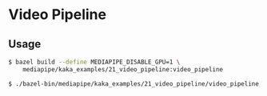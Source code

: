 # Video Pipeline

## Usage

```bash
$ bazel build --define MEDIAPIPE_DISABLE_GPU=1 \
    mediapipe/kaka_examples/21_video_pipeline:video_pipeline
```

```bash
$ ./bazel-bin/mediapipe/kaka_examples/21_video_pipeline/video_pipeline
```

